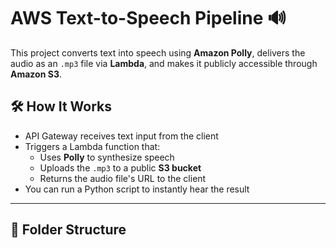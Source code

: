 # AWS Text-to-Speech Pipeline 🔊

This project converts text into speech using **Amazon Polly**, delivers the audio as an `.mp3` file via **Lambda**, and makes it publicly accessible through **Amazon S3**.

## 🛠️ How It Works

- API Gateway receives text input from the client
- Triggers a Lambda function that:
  - Uses **Polly** to synthesize speech
  - Uploads the `.mp3` to a public **S3 bucket**
  - Returns the audio file's URL to the client
- You can run a Python script to instantly hear the result

---

## 📂 Folder Structure

